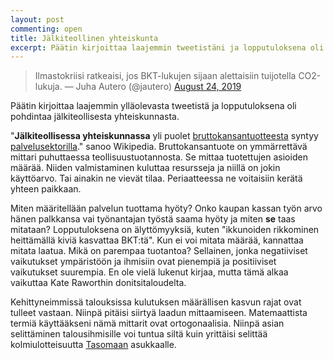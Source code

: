 ```yaml
---
layout: post
commenting: open
title: Jälkiteollinen yhteiskunta
excerpt: Päätin kirjoittaa laajemmin tweetistäni ja lopputuloksena oli pohdintaa jälkiteollisesta yhteiskunnasta.
---
```


> Ilmastokriisi ratkeaisi, jos BKT-lukujen sijaan alettaisiin tuijotella CO2-lukuja.
> &mdash; Juha Autero (@jautero) [August 24, 2019](https://twitter.com/jautero/status/1165199280551944199?ref_src=twsrc%5Etfw)

Päätin kirjoittaa laajemmin ylläolevasta tweetistä ja lopputuloksena oli pohdintaa jälkiteollisesta yhteiskunnasta. 

"**Jälkiteollisessa yhteiskunnassa** yli puolet [bruttokansantuotteesta](https://fi.wikipedia.org/wiki/Bruttokansantuote) syntyy [palvelusektorilla](https://fi.wikipedia.org/wiki/Palvelusektori)." sanoo Wikipedia. Bruttokansantuote on ymmärrettävä mittari puhuttaessa teollisuustuotannosta. Se mittaa tuotettujen asioiden määrää. Niiden valmistaminen kuluttaa resursseja ja niillä on jokin käyttöarvo. Tai ainakin ne vievät tilaa. Periaatteessa ne voitaisiin kerätä yhteen paikkaan. 

Miten määritellään palvelun tuottama hyöty? Onko kaupan kassan työn arvo hänen palkkansa vai työnantajan työstä saama hyöty ja miten **se** taas mitataan? Lopputuloksena on älyttömyyksiä, kuten "ikkunoiden rikkominen heittämällä kiviä kasvattaa BKT:tä". Kun ei voi mitata määrää, kannattaa mitata laatua. Mikä on parempaa tuotantoa? Sellainen, jonka negatiiviset vaikutukset ympäristöön ja ihmisiin ovat pienempiä ja positiiviset vaikutukset suurempia. En ole vielä lukenut kirjaa, mutta tämä alkaa vaikuttaa Kate Raworthin donitsitaloudelta.

Kehittyneimmissä talouksissa kulutuksen määrällisen kasvun rajat ovat tulleet vastaan. Niinpä pitäisi siirtyä laadun mittaamiseen. Matemaattista termiä käyttääkseni nämä mittarit ovat ortogonaalisia. Niinpä asian selittäminen talousihmisille voi tuntua siltä kuin yrittäisi selittää kolmiulotteisuutta [Tasomaan](https://fi.wikipedia.org/wiki/Tasomaa) asukkaalle. 
